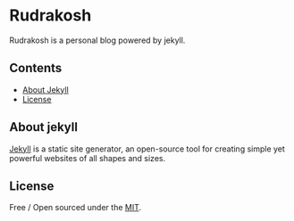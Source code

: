 # Rudrakosh

Rudrakosh is a personal blog powered by jekyll.

## Contents

- [About Jekyll](#about-jekyll)
- [License](#license)

## About jekyll

[Jekyll](http://jekyllrb.com/) is a static site generator, an open-source tool for creating simple yet powerful websites of all shapes and sizes.


## License

Free / Open sourced under the
[MIT](https://github.com/web-create/harmony/blob/master/LICENSE.md).
